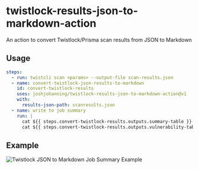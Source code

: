 # twistlock-results-json-to-markdown-action

An action to convert Twistlock/Prisma scan results from JSON to Markdown

## Usage

```yaml
steps:
  - run: twistcli scan <params> --output-file scan-results.json
  - name: convert-twistlock-json-results-to-markdown
    id: convert-twistlock-results
    uses: joshjohanning/twistlock-results-json-to-markdown-action@v1
    with:
      results-json-path: scanresults.json
  - name: write to job summary
    run: |
      cat ${{ steps.convert-twistlock-results.outputs.summary-table }} >> $GITHUB_STEP_SUMMARY
      cat ${{ steps.convert-twistlock-results.outputs.vulnerability-table }} >> $GITHUB_STEP_SUMMARY
```

## Example

![Twistlock JSON to Markdown Job Summary Example](https://github.com/joshjohanning/twistlock-results-json-to-markdown-action/assets/19912012/64e4e4bb-95a1-472c-be23-1756b440b974)
